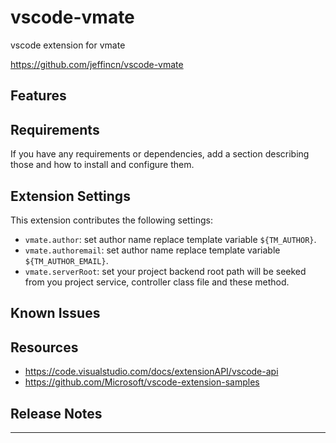 # vscode-vmate

vscode extension for vmate

https://github.com/jeffincn/vscode-vmate

## Features

## Requirements

If you have any requirements or dependencies, add a section describing those and how to install and configure them.

## Extension Settings

This extension contributes the following settings:

* `vmate.author`: set author name replace template variable `${TM_AUTHOR}`.
* `vmate.authoremail`: set author name replace template variable `${TM_AUTHOR_EMAIL}`.
* `vmate.serverRoot`: set your project backend root path will be seeked from you project service, controller class file and these method.

## Known Issues

## Resources
- https://code.visualstudio.com/docs/extensionAPI/vscode-api
- https://github.com/Microsoft/vscode-extension-samples

## Release Notes

-----------------------------------------------------------------------------------------------------------
